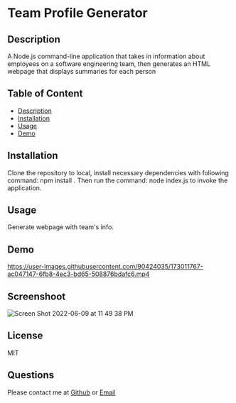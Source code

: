 # Team Profile Generator

## Description 
A Node.js command-line application that takes in information about employees on a software engineering team, then generates an HTML webpage that displays summaries for each person

## Table of Content
 - [Description](#description)
 - [Installation](#installation)
 - [Usage](#usage)
 - [Demo](#demo)

## Installation
Clone the repository to local, install necessary dependencies with following command: npm install . Then run the command: node index.js to invoke the application.

## Usage
Generate webpage with team's info.

## Demo
https://user-images.githubusercontent.com/90424035/173011767-ac047147-6fb8-4ec3-bd65-508876bdafc6.mp4

## Screenshoot
![Screen Shot 2022-06-09 at 11 49 38 PM](https://user-images.githubusercontent.com/90424035/173007470-fa90f7bb-b1d7-42b4-a10d-9168bef6979a.png)

## License
MIT

## Questions
Please contact me at [Github](https://github.com/carolyvn) or [Email](dreamfx@hotmail.com)
